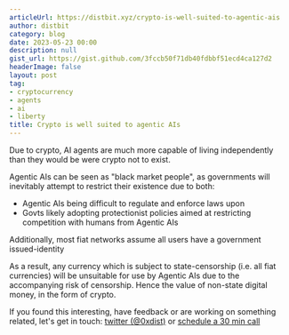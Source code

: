 ```yaml
---
articleUrl: https://distbit.xyz/crypto-is-well-suited-to-agentic-ais
author: distbit
category: blog
date: 2023-05-23 00:00
description: null
gist_url: https://gist.github.com/3fccb50f71db40fdbbf51ecd4ca127d2
headerImage: false
layout: post
tag:
- cryptocurrency
- agents
- ai
- liberty
title: Crypto is well suited to agentic AIs
---
```





Due to crypto, AI agents are much more capable of living independently than they would be were crypto not to exist.  

Agentic AIs can be seen as "black market people", as governments will inevitably attempt to restrict their existence due to both:  
- Agentic AIs being difficult to regulate and enforce laws upon  
- Govts likely adopting protectionist policies aimed at restricting competition with humans from Agentic AIs  

Additionally, most fiat networks assume all users have a government issued-identity   

As a result, any currency which is subject to state-censorship (i.e. all fiat currencies) will be unsuitable for use by Agentic AIs due to the accompanying risk of censorship. Hence the value of non-state digital money, in the form of crypto.   


If you found this interesting, have feedback or are working on something related, let's get in touch: [twitter (@0xdist)](https://twitter.com/0xdist) or [schedule a 30 min call](https://cal.com/distbit/30min)